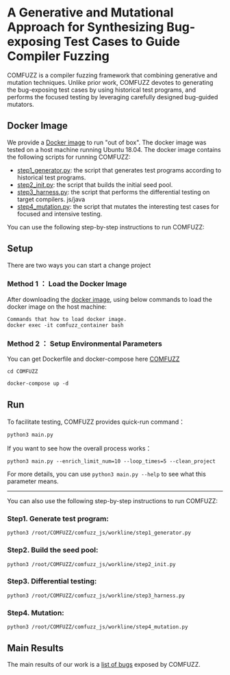 # A Generative and Mutational Approach for Synthesizing Bug-exposing Test Cases to Guide Compiler Fuzzing

COMFUZZ is a compiler fuzzing framework that combining generative and mutation techniques. Unlike prior work, COMFUZZ devotes to generating the bug-exposing test cases by using historical test programs, and performs the focused testing by leveraging carefully designed bug-guided mutators.


## Docker Image

We provide a [Docker image](https://zenodo.org/record/7602317) to run "out of box". The docker image was tested on a host machine running Ubuntu 18.04.
The docker image contains the following scripts for running COMFUZZ:

* [step1_generator.py](): the script that generates test programs according to historical test programs.
* [step2_init.py](): the script that builds the initial seed pool.
* [step3_harness.py](): the script that performs the differential testing on target compilers.  js/java 
* [step4_mutation.py](): the script that mutates the interesting test cases for focused and intensive testing.

You can use the following step-by-step instructions to run COMFUZZ:

## Setup
There are two ways you can start a change project

### Method 1 ： Load the Docker Image
After downloading the [docker image](https://zenodo.org/record/7602317), using below commands to load the docker image on the host machine:
```
Commands that how to load docker image.
docker exec -it comfuzz_container bash
```

### Method 2 ： Setup Environmental Parameters
You can get Dockerfile and docker-compose here [COMFUZZ](https://github.com/NWU-NISL-Fuzzing/COMFUZZ)
```
cd COMFUZZ

docker-compose up -d
```

[//]: # (### Method 2 ： Setup Environmental Parameters)

[//]: # (After improting the docker container, using the following command to setup the environmental variable before executing COMFUZZ:)

[//]: # (```)

[//]: # (bash /root/Comfort_all/initialize.sh)

[//]: # (```)

[//]: # (This shell script will also create MySql databases used for differential testing and mutation.)

## Run

To facilitate testing, COMFUZZ provides quick-run command：
```
python3 main.py
```

If you want to see how the overall process works：
```
python3 main.py --enrich_limit_num=10 --loop_times=5 --clean_project
```

For more details, you can use `python3 main.py --help` to see what this parameter means.

---

You can also use the following step-by-step instructions to run COMFUZZ:
### Step1. Generate test program:
```python3 /root/COMFUZZ/comfuzz_js/workline/step1_generator.py```
### Step2. Build the seed pool:
```python3 /root/COMFUZZ/comfuzz_js/workline/step2_init.py```
### Step3. Differential testing:
```python3 /root/COMFUZZ/comfuzz_js/workline/step3_harness.py```
### Step4. Mutation:
```python3 /root/COMFUZZ/comfuzz_js/workline/step4_mutation.py```



## Main Results
The main results of our work is a [list of bugs](https://github.com/NWU-NISL-Fuzzing/COMFUZZ/blob/main/docs/Bug-List.md) exposed by COMFUZZ.
